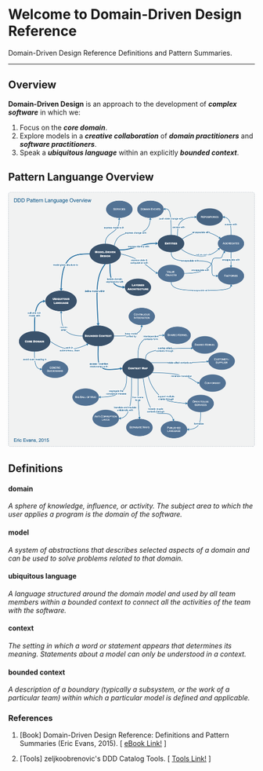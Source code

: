 # **Welcome to Domain-Driven Design Reference**

Domain-Driven Design Reference Definitions and Pattern Summaries.

---

## **Overview**

**Domain-Driven Design** is an approach to the development of **_complex software_** in which we:

1.  Focus on the **_core domain_**.
2.  Explore models in a **_creative collaboration_** of **_domain practitioners_** and **_software practitioners_**.
3.  Speak a **_ubiquitous language_** within an explicitly **_bounded context_**.

## **Pattern Languange Overview**

![DDD Pattern Language Overview diagram](../assets/img/ddd-reference/eric-evans-ddd-pattern-language-overview-2015.png)

## **Definitions**

#### **domain**

_A sphere of knowledge, influence, or activity. The subject area to which the user applies a program is the domain of the software._

#### **model**

_A system of abstractions that describes selected aspects of a domain and can be used to solve problems related to that domain._

#### **ubiquitous language**

_A language structured around the domain model and used by all team members within a bounded context to connect all the activities of the team with the software._

#### **context**

_The setting in which a word or statement appears that determines its meaning. Statements about a model can only be understood in a context._

#### **bounded context**

_A description of a boundary (typically a subsystem, or the work of a particular team) within which a particular model is defined and applicable._

### **References**

1. [Book] Domain-Driven Design Reference: Definitions and Pattern Summaries (Eric Evans, 2015). [ [eBook Link!](https://www.domainlanguage.com/product/domain-driven-design-reference/) ]

2. [Tools] zeljkoobrenovic's DDD Catalog Tools. [ [Tools Link!](https://www.zeljkoobrenovic.com/tools/catalogs/?id=ddd) ]
